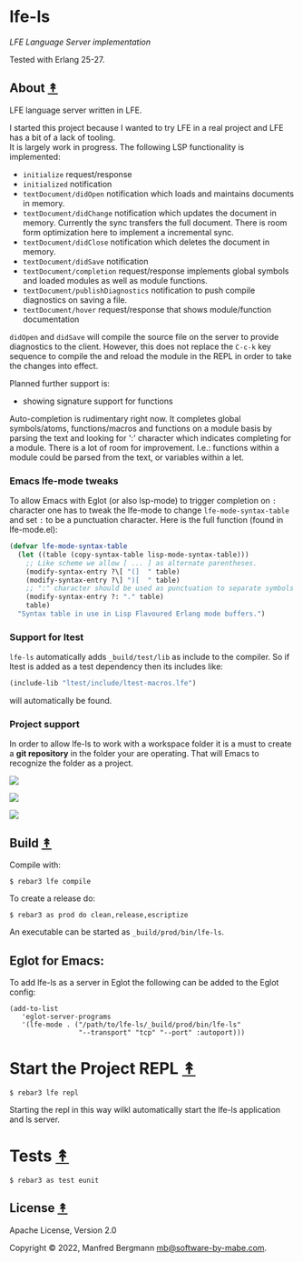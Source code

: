 # lfe-ls

*LFE Language Server implementation*

Tested with Erlang 25-27.

## About [&#x219F;](#table-of-contents)

LFE language server written in LFE.

I started this project because I wanted to try LFE in a real project and LFE has a bit of a lack of tooling.  
It is largely work in progress. The following LSP functionality is implemented:

- `initialize` request/response
- `initialized` notification
- `textDocument/didOpen` notification which loads and maintains documents in memory.
- `textDocument/didChange` notification which updates the document in memory. Currently the sync transfers the full document. There is room form optimization here to implement a incremental sync.
- `textDocument/didClose` notification which deletes the document in memory.
- `textDocument/didSave` notification
- `textDocument/completion` request/response implements global symbols and loaded modules as well as module functions.
- `textDocument/publishDiagnostics` notification to push compile diagnostics on saving a file.
- `textDocument/hover` request/response that shows module/function documentation

`didOpen` and `didSave` will compile the source file on the server to provide diagnostics to the client.
However, this does not replace the `C-c-k` key sequence to compile the and reload the module in the REPL in order to take the changes into effect.

Planned further support is:

- showing signature support for functions

Auto-completion is rudimentary right now. It completes global symbols/atoms, functions/macros and functions on a module basis by parsing the text and looking for ':' character which indicates completing for a module.
There is a lot of room for improvement. I.e.: functions within a module could be parsed from the text, or variables within a let.

### Emacs lfe-mode tweaks

To allow Emacs with Eglot (or also lsp-mode) to trigger completion on `:` character one has to tweak the lfe-mode to change `lfe-mode-syntax-table` and set `:` to be a punctuation character. Here is the full function (found in lfe-mode.el):

```lisp
(defvar lfe-mode-syntax-table
  (let ((table (copy-syntax-table lisp-mode-syntax-table)))
    ;; Like scheme we allow [ ... ] as alternate parentheses.
    (modify-syntax-entry ?\[ "(]  " table)
    (modify-syntax-entry ?\] ")[  " table)
    ;; ":" character should be used as punctuation to separate symbols
    (modify-syntax-entry ?: "." table)
    table)
  "Syntax table in use in Lisp Flavoured Erlang mode buffers.")
```

### Support for ltest

`lfe-ls` automatically adds `_build/test/lib` as include to the compiler.
So if ltest is added as a test dependency then its includes like: 

```lisp
(include-lib "ltest/include/ltest-macros.lfe")
```

will automatically be found.

### Project support

In order to allow lfe-ls to work with a workspace folder it is a must to create a **git repository** in the folder your are operating. That will Emacs to recognize the folder as a project.


![](docs/start-eglot.gif)

![](docs/completion.gif)

![](docs/hover.gif)

## Build [&#x219F;](#table-of-contents)

Compile with:

```shell
$ rebar3 lfe compile
```

To create a release do:

```shell
$ rebar3 as prod do clean,release,escriptize
```

An executable can be started as `_build/prod/bin/lfe-ls`.

## Eglot for Emacs:

To add lfe-ls as a server in Eglot the following can be added to the Eglot config:

```
(add-to-list
   'eglot-server-programs
   '(lfe-mode . ("/path/to/lfe-ls/_build/prod/bin/lfe-ls"
                 "--transport" "tcp" "--port" :autoport)))
```

# Start the Project REPL [&#x219F;](#table-of-contents)

```shell
$ rebar3 lfe repl
```

Starting the repl in this way wilkl automatically start the lfe-ls application and ls server.

# Tests [&#x219F;](#table-of-contents)

```shell
$ rebar3 as test eunit
```

## License [&#x219F;](#table-of-contents)

Apache License, Version 2.0

Copyright © 2022, Manfred Bergmann <mb@software-by-mabe.com>.
